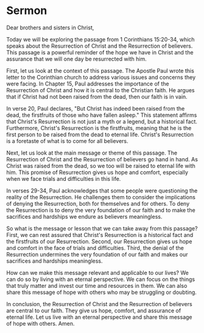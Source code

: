 # Sermon

Dear brothers and sisters in Christ,

Today we will be exploring the passage from 1 Corinthians 15:20-34, which speaks about the Resurrection of Christ and the Resurrection of believers. This passage is a powerful reminder of the hope we have in Christ and the assurance that we will one day be resurrected with him.

First, let us look at the context of this passage. The Apostle Paul wrote this letter to the Corinthian church to address various issues and concerns they were facing. In Chapter 15, Paul addresses the importance of the Resurrection of Christ and how it is central to the Christian faith. He argues that if Christ had not been raised from the dead, then our faith is in vain.

In verse 20, Paul declares, "But Christ has indeed been raised from the dead, the firstfruits of those who have fallen asleep." This statement affirms that Christ's Resurrection is not just a myth or a legend, but a historical fact. Furthermore, Christ's Resurrection is the firstfruits, meaning that he is the first person to be raised from the dead to eternal life. Christ's Resurrection is a foretaste of what is to come for all believers.

Next, let us look at the main message or theme of this passage. The Resurrection of Christ and the Resurrection of believers go hand in hand. As Christ was raised from the dead, so we too will be raised to eternal life with him. This promise of Resurrection gives us hope and comfort, especially when we face trials and difficulties in this life.

In verses 29-34, Paul acknowledges that some people were questioning the reality of the Resurrection. He challenges them to consider the implications of denying the Resurrection, both for themselves and for others. To deny the Resurrection is to deny the very foundation of our faith and to make the sacrifices and hardships we endure as believers meaningless.

So what is the message or lesson that we can take away from this passage? First, we can rest assured that Christ's Resurrection is a historical fact and the firstfruits of our Resurrection. Second, our Resurrection gives us hope and comfort in the face of trials and difficulties. Third, the denial of the Resurrection undermines the very foundation of our faith and makes our sacrifices and hardships meaningless.

How can we make this message relevant and applicable to our lives? We can do so by living with an eternal perspective. We can focus on the things that truly matter and invest our time and resources in them. We can also share this message of hope with others who may be struggling or doubting.

In conclusion, the Resurrection of Christ and the Resurrection of believers are central to our faith. They give us hope, comfort, and assurance of eternal life. Let us live with an eternal perspective and share this message of hope with others. Amen.

